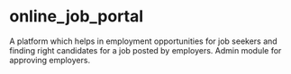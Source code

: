 # online_job_portal
A platform which helps in employment opportunities for job seekers and finding right candidates for a job posted by employers. Admin module for approving employers.
